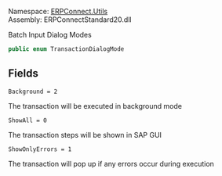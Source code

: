 Namespace: [ERPConnect.Utils](../)\
Assembly: ERPConnectStandard20.dll

Batch Input Dialog Modes

```csharp
public enum TransactionDialogMode

```

## Fields

`Background = 2`

The transaction will be executed in background mode

`ShowAll = 0`

The transaction steps will be shown in SAP GUI

`ShowOnlyErrors = 1`

The transaction will pop up if any errors occur during execution
